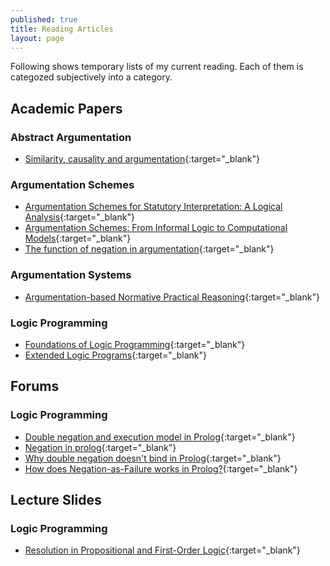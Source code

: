 ```yaml
---
published: true
title: Reading Articles 
layout: page
---
```

Following shows temporary lists of my current reading. Each of them is categozed subjectively into a category. 

## Academic Papers

### Abstract Argumentation

* [Similarity, causality and argumentation](https://mindmodeling.org/cogsci2013/papers/0479/paper0479.pdf){:target="_blank"}

### Argumentation Schemes

* [Argumentation Schemes for Statutory
Interpretation: A Logical Analysis](http://www.dougwalton.ca/papers%20in%20pdf/14JurixSart.pdf){:target="_blank"} 
* [Argumentation Schemes: From Informal Logic to
Computational Models](https://cgi.csc.liv.ac.uk/~katie/waltonFest10.pdf){:target="_blank"}
* [The function of negation in argumentation](http://www.sciencedirect.com/science/article/pii/037821669390068Z){:target="_blank"}

### Argumentation Systems

* [Argumentation-based Normative Practical Reasoning](http://homepages.abdn.ac.uk/n.oren/pages/TAFA-15/TAFA-15_submission_17.pdf){:target="_blank"}

### Logic Programming

* [Foundations of Logic Programming](http://citeseerx.ist.psu.edu/viewdoc/download?doi=10.1.1.38.7090&rep=rep1&type=pdf){:target="_blank"}
* [Extended Logic Programs](https://www.doc.ic.ac.uk/~mjs/teaching/KnowledgeRep491/ExtendedLP_491-2x1.pdf){:target="_blank"}

## Forums

### Logic Programming

* [Double negation and execution model in Prolog](http://stackoverflow.com/questions/11613868/double-negation-and-execution-model-in-prolog){:target="_blank"}
* [Negation in prolog](http://stackoverflow.com/questions/10799834/negation-in-prolog){:target="_blank"}
* [Why double negation doesn't bind in Prolog](http://stackoverflow.com/questions/19369952/why-double-negation-doesnt-bind-in-prolog){:target="_blank"}
* [How does Negation-as-Failure works in Prolog?](http://stackoverflow.com/questions/14079805/how-does-negation-as-failure-works-in-prolog){:target="_blank"}


## Lecture Slides

### Logic Programming

* [Resolution in Propositional and First-Order Logic](http://www.csee.umbc.edu/courses/graduate/691/spring12/03/notes/19resolution.pdf){:target="_blank"}
